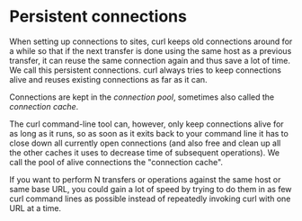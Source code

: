 # Persistent connections

When setting up connections to sites, curl keeps old connections around for a
while so that if the next transfer is done using the same host as a previous
transfer, it can reuse the same connection again and thus save a lot of
time. We call this persistent connections. curl always tries to keep
connections alive and reuses existing connections as far as it can.

Connections are kept in the *connection pool*, sometimes also called the
*connection cache*.

The curl command-line tool can, however, only keep connections alive for as
long as it runs, so as soon as it exits back to your command line it has to
close down all currently open connections (and also free and clean up all the
other caches it uses to decrease time of subsequent operations). We call the
pool of alive connections the "connection cache".

If you want to perform N transfers or operations against the same host or same
base URL, you could gain a lot of speed by trying to do them in as few curl
command lines as possible instead of repeatedly invoking curl with one URL at
a time.
